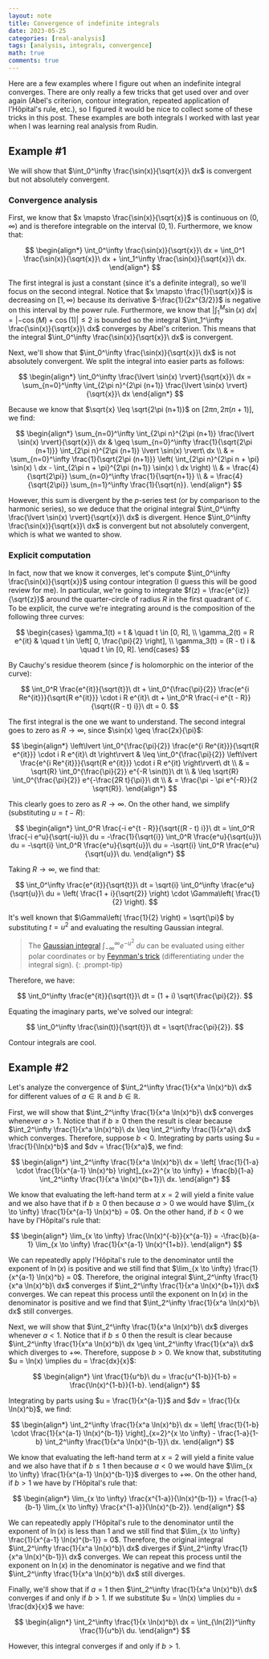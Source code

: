 ```yaml
---
layout: note
title: Convergence of indefinite integrals
date: 2023-05-25
categories: [real-analysis]
tags: [analysis, integrals, convergence]
math: true
comments: true
---
```


Here are a few examples where I figure out when an indefinite integral converges. There are only really a few tricks that get used over and over again (Abel's criterion, contour integration, repeated application of l'Hôpital's rule, etc.), so I figured it would be nice to collect some of these tricks in this post. These examples are both integrals I worked with last year when I was learning real analysis from Rudin.

## Example #1

We will show that $\int_0^\infty \frac{\sin(x)}{\sqrt{x}}\ dx$ is convergent but not absolutely convergent.

### Convergence analysis

First, we know that $x \mapsto \frac{\sin(x)}{\sqrt{x}}$ is continuous on $(0, \infty)$ and is therefore integrable on the interval $(0, 1)$. Furthermore, we know that:

$$
\begin{align*}
    \int_0^\infty \frac{\sin(x)}{\sqrt{x}}\ dx = \int_0^1 \frac{\sin(x)}{\sqrt{x}}\ dx + \int_1^\infty \frac{\sin(x)}{\sqrt{x}}\ dx.
\end{align*}
$$

The first integral is just a constant (since it's a definite integral), so we'll focus on the second integral. Notice that $x \mapsto \frac{1}{\sqrt{x}}$ is decreasing on $[1, \infty)$ because its derivative $-\frac{1}{2x^{3/2}}$ is negative on this interval by the power rule. Furthermore, we know that $\left\lvert \int_1^M \sin(x)\ dx \right\rvert = \lvert -\cos(M) + \cos(1) \rvert \leq 2$ is bounded so the integral $\int_1^\infty \frac{\sin(x)}{\sqrt{x}}\ dx$ converges by Abel's criterion. This means that the integral $\int_0^\infty \frac{\sin(x)}{\sqrt{x}}\ dx$ is convergent.

Next, we'll show that $\int_0^\infty \frac{\sin(x)}{\sqrt{x}}\ dx$ is not absolutely convergent. We split the integral into easier parts as follows:

$$
\begin{align*}
    \int_0^\infty \frac{\lvert \sin(x) \rvert}{\sqrt{x}}\ dx
    = \sum_{n=0}^\infty \int_{2\pi n}^{2\pi (n+1)} \frac{\lvert \sin(x) \rvert}{\sqrt{x}}\ dx
\end{align*}
$$

Because we know that $\sqrt{x} \leq \sqrt{2\pi (n+1)}$ on $[2\pi n, 2\pi (n+1)]$, we find:

$$
\begin{align*}
    \sum_{n=0}^\infty \int_{2\pi n}^{2\pi (n+1)} \frac{\lvert \sin(x) \rvert}{\sqrt{x}}\ dx
     & \geq \sum_{n=0}^\infty \frac{1}{\sqrt{2\pi (n+1)}} \int_{2\pi n}^{2\pi (n+1)} \lvert \sin(x) \rvert\ dx \\
     & = \sum_{n=0}^\infty \frac{1}{\sqrt{2\pi (n+1)}} \left( \int_{2\pi n}^{2\pi n + \pi} \sin(x) \ dx
    - \int_{2\pi n + \pi}^{2\pi (n+1)} \sin(x) \ dx \right)                                                    \\
     & = \frac{4}{\sqrt{2\pi}} \sum_{n=0}^\infty \frac{1}{\sqrt{n+1}}                                          \\
     & = \frac{4}{\sqrt{2\pi}} \sum_{n=1}^\infty \frac{1}{\sqrt{n}}.
\end{align*}
$$

However, this sum is divergent by the $p$-series test (or by comparison to the harmonic series), so we deduce that the original integral $\int_0^\infty \frac{\lvert \sin(x) \rvert}{\sqrt{x}}\ dx$ is divergent. Hence $\int_0^\infty \frac{\sin(x)}{\sqrt{x}}\ dx$ is convergent but not absolutely convergent, which is what we wanted to show.

### Explicit computation

In fact, now that we know it converges, let's compute $\int_0^\infty \frac{\sin(x)}{\sqrt{x}}$ using contour integration (I guess this will be good review for me). In particular, we're going to integrate $f(z) = \frac{e^{iz}}{\sqrt{z}}$ around the quarter-circle of radius $R$ in the first quadrant of $\mathbb{C}$. To be explicit, the curve we're integrating around is the composition of the following three curves:

$$
\begin{cases}
    \gamma_1(t) = t & \quad t \in [0, R], \\
    \gamma_2(t) = R e^{it} & \quad t \in \left[ 0, \frac{\pi}{2} \right], \\
    \gamma_3(t) = (R - t) i & \quad t \in [0, R].
\end{cases}
$$

By Cauchy's residue theorem (since $f$ is holomorphic on the interior of the curve):

$$
\int_0^R \frac{e^{it}}{\sqrt{t}}\ dt + \int_0^{\frac{\pi}{2}} \frac{e^{i Re^{it}}}{\sqrt{R e^{it}}} \cdot i R e^{it}\ dt + \int_0^R \frac{-i e^{t - R}}{\sqrt{(R - t) i}}\ dt
= 0.
$$

The first integral is the one we want to understand. The second integral goes to zero as $R \to \infty$, since $\sin(x) \geq \frac{2x}{\pi}$:

$$
\begin{align*}
    \left\lvert \int_0^{\frac{\pi}{2}} \frac{e^{i Re^{it}}}{\sqrt{R e^{it}}} \cdot i R e^{it}\ dt \right\rvert
    & \leq \int_0^{\frac{\pi}{2}} \left\lvert \frac{e^{i Re^{it}}}{\sqrt{R e^{it}}} \cdot i R e^{it} \right\rvert\ dt \\
    & = \sqrt{R} \int_0^{\frac{\pi}{2}} e^{-R \sin(t)}\ dt \\
    & \leq \sqrt{R} \int_0^{\frac{\pi}{2}} e^{-\frac{2R t}{\pi}}\ dt \\
    & = \frac{\pi - \pi e^{-R}}{2 \sqrt{R}}.
\end{align*}
$$

This clearly goes to zero as $R \to \infty$. On the other hand, we simplify (substituting $u = t - R$):

$$
\begin{align*}
    \int_0^R \frac{-i e^{t - R}}{\sqrt{(R - t) i}}\ dt
    = \int_0^R \frac{-i e^u}{\sqrt{-iu}}\ du
    = -\frac{1}{\sqrt{i}} \int_0^R \frac{e^u}{\sqrt{u}}\ du
    = -\sqrt{i} \int_0^R \frac{e^u}{\sqrt{u}}\ du
    = -\sqrt{i} \int_0^R \frac{e^u}{\sqrt{u}}\ du.
\end{align*}
$$

Taking $R \to \infty$, we find that:

$$
\int_0^\infty \frac{e^{it}}{\sqrt{t}}\ dt = \sqrt{i} \int_0^\infty \frac{e^u}{\sqrt{u}}\ du = \left( \frac{1 + i}{\sqrt{2}} \right) \cdot \Gamma\left( \frac{1}{2} \right).
$$

It's well known that $\Gamma\left( \frac{1}{2} \right) = \sqrt{\pi}$ by substituting $t = u^2$ and evaluating the resulting Gaussian integral.

> The [Gaussian integral](https://en.wikipedia.org/wiki/Gaussian_integral) $\int_{-\infty}^\infty e^{-u^2}\ du$ can be evaluated using either polar coordinates or by [Feynman's trick](https://web.williams.edu/Mathematics/lg5/Feynman.pdf) (differentiating under the integral sign).
{: .prompt-tip}

Therefore, we have:

$$
\int_0^\infty \frac{e^{it}}{\sqrt{t}}\ dt = (1 + i) \sqrt{\frac{\pi}{2}}.
$$

Equating the imaginary parts, we've solved our integral:

$$
\int_0^\infty \frac{\sin(t)}{\sqrt{t}}\ dt = \sqrt{\frac{\pi}{2}}.
$$

Contour integrals are cool.

## Example #2

Let's analyze the convergence of $\int_2^\infty \frac{1}{x^a \ln(x)^b}\ dx$ for different values of $a \in \mathbb{R}$ and $b \in \mathbb{R}$.

First, we will show that $\int_2^\infty \frac{1}{x^a \ln(x)^b}\ dx$ converges whenever $a > 1$. Notice that if $b \geq 0$ then the result is clear because $\int_2^\infty \frac{1}{x^a \ln(x)^b}\ dx \leq \int_2^\infty \frac{1}{x^a}\ dx$ which converges. Therefore, suppose $b < 0$. Integrating by parts using $u = \frac{1}{\ln(x)^b}$ and $dv = \frac{1}{x^a}$, we find:

$$
\begin{align*}
    \int_2^\infty \frac{1}{x^a \ln(x)^b}\ dx
    = \left[ \frac{1}{1-a} \cdot \frac{1}{x^{a-1} \ln(x)^b} \right]_{x=2}^{x \to \infty} + \frac{b}{1-a} \int_2^\infty \frac{1}{x^a \ln(x)^{b+1}}\ dx.
\end{align*}
$$

We know that evaluating the left-hand term at $x = 2$ will yield a finite value and we also have that if $b \geq 0$ then because $a > 0$ we would have $\lim_{x \to \infty} \frac{1}{x^{a-1} \ln(x)^b} = 0$. On the other hand, if $b < 0$ we have by l'Hôpital's rule that:

$$
\begin{align*}
    \lim_{x \to \infty} \frac{\ln(x)^{-b}}{x^{a-1}}
    = -\frac{b}{a-1} \lim_{x \to \infty} \frac{1}{x^{a-1} \ln(x)^{1+b}}.
\end{align*}
$$

We can repeatedly apply l'Hôpital's rule to the denominator until the exponent of $\ln(x)$ is positive and we still find that $\lim_{x \to \infty} \frac{1}{x^{a-1} \ln(x)^b} = 0$. Therefore, the original integral $\int_2^\infty \frac{1}{x^a \ln(x)^b}\ dx$ converges if $\int_2^\infty \frac{1}{x^a \ln(x)^{b+1}}\ dx$ converges. We can repeat this process until the exponent on $\ln(x)$ in the denominator is positive and we find that $\int_2^\infty \frac{1}{x^a \ln(x)^b}\ dx$ still converges.

Next, we will show that $\int_2^\infty \frac{1}{x^a \ln(x)^b}\ dx$ diverges whenever $a < 1$. Notice that if $b \leq 0$ then the result is clear because $\int_2^\infty \frac{1}{x^a \ln(x)^b}\ dx \geq \int_2^\infty \frac{1}{x^a}\ dx$ which diverges to $+\infty$. Therefore, suppose $b > 0$. We know that, substituting $u = \ln(x) \implies du = \frac{dx}{x}$:

$$
\begin{align*}
    \int \frac{1}{u^b}\ du = \frac{u^{1-b}}{1-b} = \frac{\ln(x)^{1-b}}{1-b}.
\end{align*}
$$

Integrating by parts using $u = \frac{1}{x^{a-1}}$ and $dv = \frac{1}{x \ln(x)^b}$, we find:

$$
\begin{align*}
    \int_2^\infty \frac{1}{x^a \ln(x)^b}\ dx
    = \left[ \frac{1}{1-b} \cdot \frac{1}{x^{a-1} \ln(x)^{b-1}} \right]_{x=2}^{x \to \infty} - \frac{1-a}{1-b} \int_2^\infty \frac{1}{x^a \ln(x)^{b-1}}\ dx.
\end{align*}
$$

We know that evaluating the left-hand term at $x = 2$ will yield a finite value and we also have that if $b \leq 1$ then because $a < 0$ we would have $\lim_{x \to \infty} \frac{1}{x^{a-1} \ln(x)^{b-1}}$ diverges to $+\infty$. On the other hand, if $b > 1$ we have by l'Hôpital's rule that:

$$
\begin{align*}
    \lim_{x \to \infty} \frac{x^{1-a}}{\ln(x)^{b-1}}
    = \frac{1-a}{b-1} \lim_{x \to \infty} \frac{x^{1-a}}{\ln(x)^{b-2}}.
\end{align*}
$$

We can repeatedly apply l'Hôpital's rule to the denominator until the exponent of $\ln(x)$ is less than 1 and we still find that $\lim_{x \to \infty} \frac{1}{x^{a-1} \ln(x)^{b-1}} = 0$. Therefore, the original integral $\int_2^\infty \frac{1}{x^a \ln(x)^b}\ dx$ diverges if $\int_2^\infty \frac{1}{x^a \ln(x)^{b-1}}\ dx$ converges. We can repeat this process until the exponent on $\ln(x)$ in the denominator is negative and we find that $\int_2^\infty \frac{1}{x^a \ln(x)^b}\ dx$ still diverges.

Finally, we'll show that if $a = 1$ then $\int_2^\infty \frac{1}{x^a \ln(x)^b}\ dx$ converges if and only if $b > 1$. If we substitute $u = \ln(x) \implies du = \frac{dx}{x}$ we have:

$$
\begin{align*}
    \int_2^\infty \frac{1}{x \ln(x)^b}\ dx = \int_{\ln(2)}^\infty \frac{1}{u^b}\ du.
\end{align*}
$$

However, this integral converges if and only if $b > 1$.
